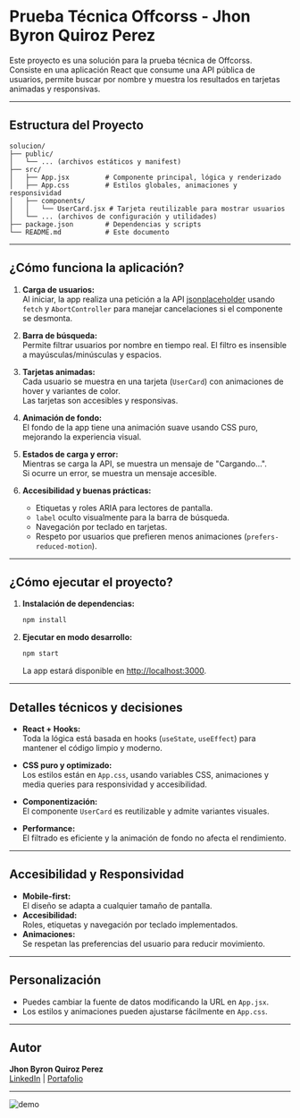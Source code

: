 # Prueba Técnica Offcorss - Jhon Byron Quiroz Perez

Este proyecto es una solución para la prueba técnica de Offcorss.  
Consiste en una aplicación React que consume una API pública de usuarios, permite buscar por nombre y muestra los resultados en tarjetas animadas y responsivas.

---

## Estructura del Proyecto

```
solucion/
├── public/
│   └── ... (archivos estáticos y manifest)
├── src/
│   ├── App.jsx         # Componente principal, lógica y renderizado
│   ├── App.css         # Estilos globales, animaciones y responsividad
│   ├── components/
│   │   └── UserCard.jsx # Tarjeta reutilizable para mostrar usuarios
│   └── ... (archivos de configuración y utilidades)
├── package.json        # Dependencias y scripts
└── README.md           # Este documento
```

---

## ¿Cómo funciona la aplicación?

1. **Carga de usuarios:**  
   Al iniciar, la app realiza una petición a la API [jsonplaceholder](https://jsonplaceholder.typicode.com/users) usando `fetch` y `AbortController` para manejar cancelaciones si el componente se desmonta.

2. **Barra de búsqueda:**  
   Permite filtrar usuarios por nombre en tiempo real. El filtro es insensible a mayúsculas/minúsculas y espacios.

3. **Tarjetas animadas:**  
   Cada usuario se muestra en una tarjeta (`UserCard`) con animaciones de hover y variantes de color.  
   Las tarjetas son accesibles y responsivas.

4. **Animación de fondo:**  
   El fondo de la app tiene una animación suave usando CSS puro, mejorando la experiencia visual.

5. **Estados de carga y error:**  
   Mientras se carga la API, se muestra un mensaje de "Cargando...".  
   Si ocurre un error, se muestra un mensaje accesible.

6. **Accesibilidad y buenas prácticas:**  
   - Etiquetas y roles ARIA para lectores de pantalla.
   - `label` oculto visualmente para la barra de búsqueda.
   - Navegación por teclado en tarjetas.
   - Respeto por usuarios que prefieren menos animaciones (`prefers-reduced-motion`).

---

## ¿Cómo ejecutar el proyecto?

1. **Instalación de dependencias:**
   ```bash
   npm install
   ```

2. **Ejecutar en modo desarrollo:**
   ```bash
   npm start
   ```
   La app estará disponible en [http://localhost:3000](http://localhost:3000).



---

## Detalles técnicos y decisiones

- **React + Hooks:**  
  Toda la lógica está basada en hooks (`useState`, `useEffect`) para mantener el código limpio y moderno.

- **CSS puro y optimizado:**  
  Los estilos están en `App.css`, usando variables CSS, animaciones y media queries para responsividad y accesibilidad.

- **Componentización:**  
  El componente `UserCard` es reutilizable y admite variantes visuales.

- **Performance:**  
  El filtrado es eficiente y la animación de fondo no afecta el rendimiento.

---

## Accesibilidad y Responsividad

- **Mobile-first:**  
  El diseño se adapta a cualquier tamaño de pantalla.
- **Accesibilidad:**  
  Roles, etiquetas y navegación por teclado implementados.
- **Animaciones:**  
  Se respetan las preferencias del usuario para reducir movimiento.

---

## Personalización

- Puedes cambiar la fuente de datos modificando la URL en `App.jsx`.
- Los estilos y animaciones pueden ajustarse fácilmente en `App.css`.

---

## Autor

**Jhon Byron Quiroz Perez**  
[LinkedIn](https://www.linkedin.com/in/jhon-quiroz/) | [Portafolio](https://jhonbyronquiroz.com/)

---
![demo](https://blogger.googleusercontent.com/img/b/R29vZ2xl/AVvXsEjITfopdvFBGOyDvovy1I921eVQfR4coeYgVOPiXSzd_xLunnS9jFRztxbkE2WlEEBN-Y7k9bie5-sWLXtDE8YwLG8kiM-qqgrlFdKQ0LG2IMcRmaOlcClnZOqoOza-6C6kfaN99E13JyGtqgPmvaELXSLtER1PqR5RoQMW-LId74jeSG-NpFJpGHdscPc/s320/Untitled%20design.gif)

